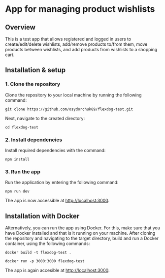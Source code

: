 # App for managing product wishlists

## Overview

This is a test app that allows registered and logged in users to create/edit/delete wishlists, add/remove products to/from them, move products between wishlists, and add products from wishlists to a shopping cart.

## Installation & setup

### 1. Clone the repository

Clone the repository to your local machine by running the following command:

`git clone https://github.com/osydorchuk89/flexdog-test.git`

Next, navigate to the created directory:

`cd flexdog-test`

### 2. Install dependencies

Install required dependencies with the command:

`npm install`

### 3. Run the app

Run the application by entering the following command:

`npm run dev`

The app is now accessible at [http://localhost:3000](http://localhost:3000).

## Installation with Docker

Alternatively, you can run the app using Docker. For this, make sure that you have Docker installed and that is it running on your machine. After cloning the repository and navigating to the target directory, build and run a Docker container, using the following commands:

`docker build -t flexdog-test .`

`docker run -p 3000:3000 flexdog-test`

The app is again accesible at [http://localhost:3000](http://localhost:3000).
